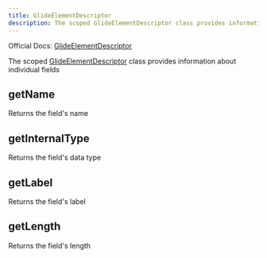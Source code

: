 ```yaml
---
title: GlideElementDescriptor
description: The scoped GlideElementDescriptor class provides information about individual fields
---
```

Official Docs: [GlideElementDescriptor](https://docs.servicenow.com/search?q=GlideElementDescriptor)

The scoped [GlideElementDescriptor](/reference/glideelementdescriptor/) class provides information about individual fields

## getName
Returns the field's name
## getInternalType
Returns the field's data type
## getLabel
Returns the field's label
## getLength
Returns the field's length

